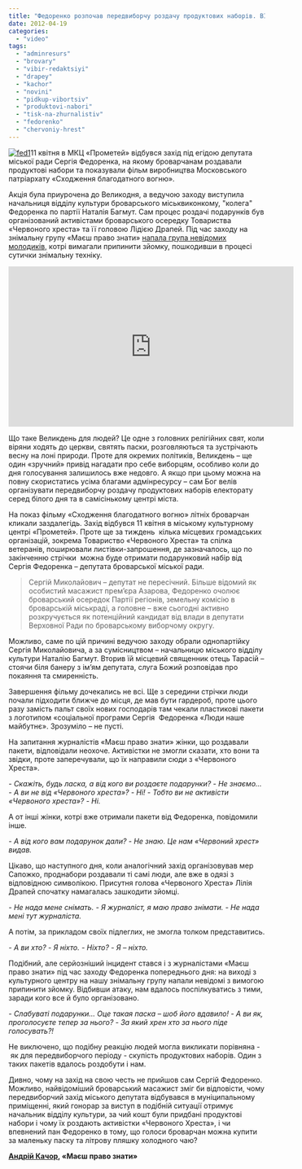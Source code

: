```yaml
---
title: "Федоренко розпочав передвиборчу роздачу продуктових наборів. ВІДЕО"
date: 2012-04-19
categories: 
  - "video"
tags: 
  - "adminresurs"
  - "brovary"
  - "vibir-redaktsiyi"
  - "drapey"
  - "kachor"
  - "novini"
  - "pidkup-vibortsiv"
  - "produktovi-nabori"
  - "tisk-na-zhurnalistiv"
  - "fedorenko"
  - "chervoniy-hrest"
---
```


[![](https://mpz.brovary.org/wp-content/uploads/2012/04/fed11.jpg "fed1")](https://mpz.brovary.org/wp-content/uploads/2012/04/fed11.jpg)11 квітня в МКЦ «Прометей» відбувся захід під егідою депутата міської ради Сергія Федоренка, на якому броварчанам роздавали продуктові набори та показували фільм виробництва Московського патріархату «Сходження благодатного вогню».

Акція була приурочена до Великодня, а ведучою заходу виступила начальниця відділу культури броварського міськвиконкому, "колега" Федоренка по партії Наталія Багмут. Сам процес роздачі подарунків був організований активістами броварського осередку Товариства «Червоного хреста» та її головою Лідією Драпей. Під час заходу на знімальну групу «Маєш право знати» [напала група невідомих молодиків,](https://mpz.brovary.org/terminovo-na-znimalnu-grupu-mayesh-pravo-znati-zdiysneno-napad/) котрі вимагали припинити зйомку, пошкодивши в процесі сутички знімальну техніку.

<iframe src="http://www.youtube.com/embed/ja4hUHRJllc" frameborder="0" width="560" height="315"></iframe>

Що таке Великдень для людей? Це одне з головних релігійних свят, коли віряни ходять до церкви, святять паски, розговляються та зустрічають весну на лоні природи. Проте для окремих політиків, Великдень – ще один «зручний» привід нагадати про себе виборцям, особливо коли до дня голосування залишилось вже недовго. А якщо при цьому можна на повну скористатись усіма благами адмінресурсу – сам Бог велів організувати передвиборчу роздачу продуктових наборів електорату серед білого дня та в самісінькому центрі міста.

На показ фільму «Сходження благодатного вогню» літніх броварчан кликали заздалегідь. Захід відбувся 11 квітня в міському культурному центрі «Прометей». Проте ще за тиждень  кілька місцевих громадських організацій, зокрема Товариство «Червоного Хреста» та спілка ветеранів, поширювали листівки-запрошення, де зазначалось, що по закінченню стрічки  можна буде отримати подарунковий набір від Сергія Федоренка – депутата броварської міської ради.

> Сергій Миколайович – депутат не пересічний. Більше відомий як особистий масажист прем’єра Азарова, Федоренко очолює броварський осередок Партії регіонів, земельну комісію в броварській міськраді, а головне – вже сьогодні активно розкручується як потенційний кандидат від влади в депутати Верховної Ради по броварському виборчому округу.

Можливо, саме по цій причині ведучою заходу обрали однопартійку Сергія Миколайовича, а за сумісництвом – начальницю міського відділу культури Наталію Багмут. Вторив їй місцевий священник отець Тарасій – стоячи біля банеру з ім’ям депутата, слуга Божий розповідав про покаяння та смиренність.

Завершення фільму дочекались не всі. Ще з середини стрічки люди почали підходити ближче до місця, де мав бути гардероб, проте цього  разу замість пальт своїх нових господарів там чекали пластикові пакети з логотипом «соціальної програми Сергія  Федоренка «Люди наше майбутнє». Зрозуміло – не пусті.

На запитання журналістів «Маєш право знати» жінки, що роздавали пакети, відповідали неохоче. Активістки не змогли сказати, хто вони та звідки, проте заперечували, що їх направили сюди з «Червоного Хреста».

_\- Скажіть, будь ласка, а від кого ви роздаєте подарунки?_ _\- Не знаємо…_ _\- А ви не від «Червоного хреста»?_ _\- Ні!_ _\- Тобто ви не активісти «Червоного хреста»?_ _\- Ні._

А от інші жінки, котрі вже отримали пакети від Федоренка, повідомили інше.

_\- А від кого вам подарунок дали?_ _\- Не знаю. Це нам «Червоний хрест» видав._

Цікаво, що наступного дня, коли аналогічний захід організовував мер Сапожко, проднабори роздавали ті самі люди, але вже в одязі з відповідною символікою. Присутня голова «Червоного Хреста» Лілія Драпей спочатку намагалась зашкодити зйомці.

_\- Не нада мене снімать._ _\- Я журналіст, я маю право знімати._ _\- Не нада мені тут журналіста._

А потім, за прикладом своїх підлеглих, не змогла толком представитись.

_\- А ви хто?_ _\- Я ніхто._ _\- Ніхто?_ _\- Я – ніхто._

Подібний, але серйозніший інцидент стався і з журналістами «Маєш право знати» під час заходу Федоренка попереднього дня: на виході з культурного центру на нашу знімальну групу напали невідомі з вимогою припинити зйомку. Відбивши атаку, нам вдалось поспілкуватись з тими, заради кого все й було організовано.

_\- Слабуваті подарунки… Оце такая паска – шоб його вдавило!_ _\- А ви як, проголосуєте тепер за нього?_ _\- За який хрен хто за нього піде голосувать?!_

Не виключено, що подібну реакцію людей могла викликати порівняна - як для передвиборчого періоду - скупість продуктових наборів. Один з таких пакетів вдалось роздобути і нам.

Дивно, чому на захід на свою честь не прийшов сам Сергій Федоренко. Можливо, найвідоміший броварський масажист зміг би відповісти, чому передвиборчий захід міського депутата відбувався в муніципальному приміщенні, який гонорар за виступ в подібній ситуації отримує начальник відділу культури, за чий кошт були придбані продуктові набори і чому їх роздають активістки «Червоного Хреста», і чи впевнений пан Федоренко в тому, що голоси броварчан можна купити за маленьку паску та літрову пляшку холодного чаю?

**[Андрій Качор](https://mpz.brovary.org/author/kachor/), «Маєш право знати»**
